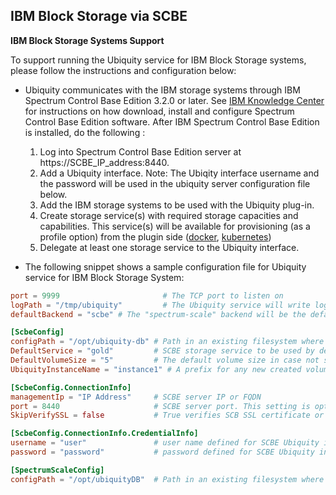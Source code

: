 ## IBM Block Storage via SCBE

__IBM Block Storage Systems Support__

To support running the Ubiquity service for IBM Block Storage systems, please follow the instructions and configuration below:
* Ubiquity communicates with the IBM storage systems through IBM Spectrum Control Base Edition 3.2.0 or later.
See [IBM Knowledge Center](http://www.ibm.com/support/knowledgecenter/STWMS9/landing/IBM_Spectrum_Control_Base_Edition_welcome_page.html) for instructions on how download, install and configure Spectrum Control Base Edition software.
After IBM Spectrum Control Base Edition is installed, do the following :
    1. Log into Spectrum Control Base Edition server at https://SCBE_IP_address:8440.
    2. Add a Ubiquity interface. Note: The Ubiqity interface username and the password will be used in the ubiquity server configuration file below.
    3. Add the IBM storage systems to be used with the Ubiquity plug-in.
    4. Create storage service(s) with required storage capacities and capabilities. This service(s) will be available for provisioning (as a profile option) from the plugin side ([docker](https://github.com/IBM/ubiquity-docker-plugin), [kubernetes](https://github.com/IBM/ubiquity-k8s))
    5. Delegate at least one storage service to the Ubiquity interface.

* The following snippet shows a sample configuration file for Ubiquity service for IBM Block Storage System:
```toml
port = 9999                       # The TCP port to listen on
logPath = "/tmp/ubiquity"         # The Ubiquity service will write logs to file "ubiquity.log" in this path.  This path must already exist.
defaultBackend = "scbe" # The "spectrum-scale" backend will be the default backend if none is specified in the request

[ScbeConfig]
configPath = "/opt/ubiquity-db" # Path in an existing filesystem where Ubiquity can create/store volume DB.
DefaultService = "gold"         # SCBE storage service to be used by default if not mentioned by plugin
DefaultVolumeSize = "5"         # The default volume size in case not specified by user (default is 1gb), possible UNITs gb,mb,b.
UbiquityInstanceName = "instance1" # A prefix for any new created volume on the storage system side (default empty)

[ScbeConfig.ConnectionInfo]
managementIp = "IP Address"     # SCBE server IP or FQDN
port = 8440                     # SCBE server port. This setting is optional (default port is 8440).
SkipVerifySSL = false           # True verifies SCB SSL certificate or False ignores the certificate (default is True)

[ScbeConfig.ConnectionInfo.CredentialInfo]
username = "user"               # user name defined for SCBE Ubiquity interface
password = "password"           # password defined for SCBE Ubiquity interface

[SpectrumScaleConfig]
configPath = "/opt/ubiquityDB"  # Path in an existing filesystem where Ubiquity can create/store volume DB.
```